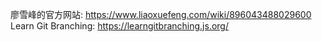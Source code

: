 廖雪峰的官方网站: https://www.liaoxuefeng.com/wiki/896043488029600
Learn Git Branching: https://learngitbranching.js.org/
